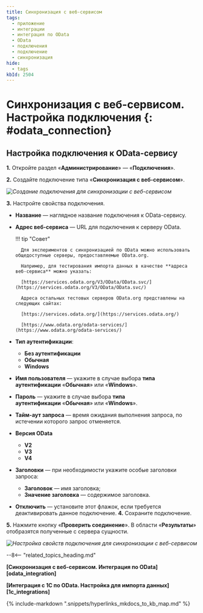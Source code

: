```yaml
---
title: Синхронизация с веб-сервисом
tags:
  - приложение
  - интеграции
  - интеграция по OData
  - OData
  - подключения
  - подключение
  - синхронизация
hide:
  - tags
kbId: 2504
---
```


# Синхронизация с веб-сервисом. Настройка подключения {: #odata_connection}

## Настройка подключения к OData-сервису

**1.** Откройте раздел «**Администрирование**» — «**Подключения**».

**2.** Создайте подключение типа «**Синхронизация с веб-сервисом**».

_![Создание подключения для синхронизации с веб-сервисом](odata_integration_connection_create.png)_

**3.** Настройте свойства подключения.

- **Название** — наглядное название подключения к OData-сервису.
- **Адрес веб-сервиса** — URL для подключения к серверу OData.

    !!! tip "Совет"

        Для экспериментов с синхронизацией по OData можно использовать общедоступные серверы, предоставляемые OData.org.
        
        Например, для тестирования импорта данных в качестве **адреса веб-сервиса** можно указать: 
        
        [https://services.odata.org/V3/OData/OData.svc/](https://services.odata.org/V3/OData/OData.svc/)
        
        Адреса остальных тестовых серверов OData.org представлены на следующих сайтах:
        
        [https://services.odata.org/](https://services.odata.org/) 
        
        [https://www.odata.org/odata-services/](https://www.odata.org/odata-services/) 

- **Тип аутентификации**:
    - **Без аутентификации**
    - **Обычная**
    - **Windows**
- **Имя пользователя** — укажите в случае выбора **типа аутентификации** «**Обычная**» или «**Windows**».
- **Пароль** — укажите в случае выбора **типа аутентификации** «**Обычная**» или «**Windows**».
- **Тайм-аут запроса** — время ожидания выполнения запроса, по истечении которого запрос отменяется.
- **Версия OData**
    - **V2**
    - **V3**
    - **V4**
- **Заголовки** — при необходимости укажите особые заголовки запроса:
    - **Заголовок** — имя заголовка;
    - **Значение заголовка** — содержимое заголовка.
- **Отключить** — установите этот флажок, если требуется деактивировать данное подключение.
**4.** Сохраните подключение.

**5.** Нажмите кнопку «**Проверить соединение**». В области «**Результаты**» отобразятся полученные с сервера сущности.

_![Настройка свойств подключения для синхронизации с веб-сервисом](odata_integration_connection_properties.png)_

--8<-- "related_topics_heading.md"

**[Синхронизация с веб-сервисом. Интеграция по OData][odata_integration]**

**[Интеграция с 1С по OData. Настройка для импорта данных][1c_integrations]**

{%
include-markdown ".snippets/hyperlinks_mkdocs_to_kb_map.md"
%}
